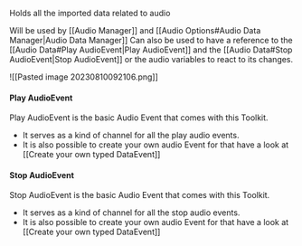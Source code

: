 Holds all the imported data related to audio

Will be used by [[Audio Manager]] and [[Audio Options#Audio Data Manager|Audio Data Manager]]
Can also be used to have a reference to the [[Audio Data#Play AudioEvent|Play AudioEvent]] and the [[Audio Data#Stop AudioEvent|Stop AudioEvent]] or the audio variables to react to its changes. 

![[Pasted image 20230810092106.png]]

#### Play AudioEvent

Play AudioEvent is the basic Audio Event that comes with this Toolkit.
-  It serves as a kind of channel for all the play audio events.
-  It is also possible to create your own audio Event for that have a look at [[Create your own typed DataEvent]]

#### Stop AudioEvent

Stop AudioEvent is the basic Audio Event that comes with this Toolkit.
-  It serves as a kind of channel for all the stop audio events.
-  It is also possible to create your own audio Event for that have a look at [[Create your own typed DataEvent]]